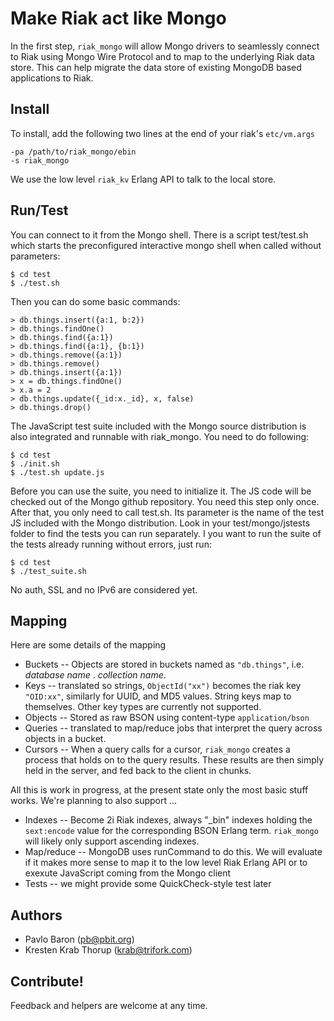 # Make Riak act like Mongo 

In the first step, `riak_mongo` will allow Mongo drivers to seamlessly connect to Riak using Mongo Wire Protocol and to map to the underlying Riak data store. This can help migrate the data store of existing MongoDB based applications to Riak.

## Install

To install, add the following two lines at the end of your riak's `etc/vm.args`

    -pa /path/to/riak_mongo/ebin
    -s riak_mongo

We use the low level `riak_kv` Erlang API to talk to the local store. 


## Run/Test

You can connect to it from the Mongo shell. There is a script test/test.sh which starts
the preconfigured interactive mongo shell when called without parameters:

    $ cd test
    $ ./test.sh

Then you can do some basic commands:

    > db.things.insert({a:1, b:2})
    > db.things.findOne()
    > db.things.find({a:1})
    > db.things.find({a:1}, {b:1})
    > db.things.remove({a:1})
    > db.things.remove()
	> db.things.insert({a:1})
	> x = db.things.findOne()
	> x.a = 2
	> db.things.update({_id:x._id}, x, false)
	> db.things.drop()

The JavaScript test suite included with the Mongo source distribution is also integrated
and runnable with riak_mongo. You need to do following:

    $ cd test
    $ ./init.sh
    $ ./test.sh update.js

Before you can use the suite, you need to initialize it. The JS code
will be checked out of the Mongo github repository. You need this step
only once. After that, you only need to call test.sh. Its parameter is
the name of the test JS included with the Mongo distribution. Look in
your test/mongo/jstests folder to find the tests you can run
separately. I you want to run the suite of the tests already running
without errors, just run:

	$ cd test
	$ ./test_suite.sh

No auth, SSL and no IPv6 are considered yet.

## Mapping

Here are some details of the mapping 

- Buckets -- Objects are stored in buckets named as `"db.things"`, i.e. _database name_ . _collection name_.
- Keys -- translated so strings, `ObjectId("xx")` becomes the riak key `"OID:xx"`, similarly for UUID, and MD5 values. String keys map to themselves.  Other key types are currently not supported.
- Objects -- Stored as raw BSON using content-type `application/bson`
- Queries -- translated to map/reduce jobs that interpret the query across objects in a bucket.
- Cursors -- When a query calls for a cursor, `riak_mongo` creates a process that holds on to the query results.  These results are then simply held in the server, and fed back to the client in chunks. 

All this is work in progress, at the present state only the most basic stuff works. We're planning to also support ...
 
- Indexes -- Become 2i Riak indexes, always "_bin" indexes holding the `sext:encode` value for the corresponding BSON Erlang term.  `riak_mongo` will likely only support ascending indexes.  
- Map/reduce -- MongoDB uses runCommand to do this. We will evaluate if it makes more sense to map it to the low level Riak Erlang API or to exexute JavaScript coming from the Mongo client
- Tests -- we might provide some QuickCheck-style test later

## Authors

- Pavlo Baron (pb@pbit.org)
- Kresten Krab Thorup (krab@trifork.com)

## Contribute!

Feedback and helpers are welcome at any time.
